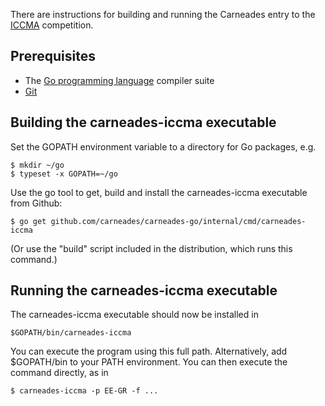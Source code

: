 
There are instructions for building and running the Carneades entry to
the [ICCMA](http://argumentationcompetition.org/index.html)
competition.

## Prerequisites

- The [Go programming language](http://golang.org/) compiler suite
- [Git](http://git-scm.com/)

## Building the carneades-iccma executable

Set the GOPATH environment variable to a directory for Go packages, e.g.

    $ mkdir ~/go
	$ typeset -x GOPATH=~/go

Use the go tool to get, build and install the carneades-iccma
executable from Github:

    $ go get github.com/carneades/carneades-go/internal/cmd/carneades-iccma

(Or use the "build" script included in the distribution, which runs
this command.)

## Running the carneades-iccma executable

The carneades-iccma executable should now be installed in

    $GOPATH/bin/carneades-iccma

You can execute the program using this full path. Alternatively, add
$GOPATH/bin to your PATH environment. You can then execute the command
directly, as in

    $ carneades-iccma -p EE-GR -f ...


	









